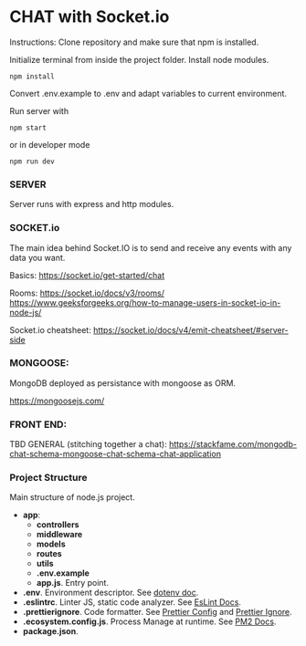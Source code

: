 # CHAT with Socket.io

Instructions:
Clone repository and make sure that npm is installed.

Initialize terminal from inside the project folder.
Install node modules.

```
npm install

```
Convert .env.example to .env and adapt variables to current environment.

Run server with

```
npm start
```

or in developer mode

```
npm run dev
```
### SERVER

Server runs with express and http modules.

### SOCKET.io

The main idea behind Socket.IO is to send 
and receive any events with any data you want.

Basics:
https://socket.io/get-started/chat

Rooms:
https://socket.io/docs/v3/rooms/
https://www.geeksforgeeks.org/how-to-manage-users-in-socket-io-in-node-js/

Socket.io cheatsheet:
https://socket.io/docs/v4/emit-cheatsheet/#server-side

### MONGOOSE:

MongoDB deployed as persistance with mongoose as ORM.

https://mongoosejs.com/

### FRONT END:

TBD
GENERAL (stitching together a chat):
https://stackfame.com/mongodb-chat-schema-mongoose-chat-schema-chat-application
### Project Structure

Main structure of node.js project. 

- <b>app</b>:
    - <b>controllers</b> 
    - <b>middleware</b>
    - <b>models</b>
    - <b>routes</b>
    - <b>utils</b>
    - <b>.env.example</b>
    - <b>app.js</b>. Entry point.
- <b>.env</b>. Environment descriptor. See [dotenv doc](https://www.npmjs.com/package/dotenv).
- <b>.eslintrc</b>. Linter JS, static code analyzer. See [EsLint Docs](https://eslint.org/docs/user-guide/configuring/configuration-files).
- <b>.prettierignore</b>. Code formatter. See [Prettier Config](https://prettier.io/docs/en/configuration.html) and [Prettier Ignore](https://prettier.io/docs/en/ignore.html).
- <b>.ecosystem.config.js</b>. Process Manage at runtime. See [PM2 Docs](https://pm2.keymetrics.io/).
- <b>package.json</b>.










